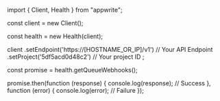 import { Client, Health } from "appwrite";

const client = new Client();

const health = new Health(client);

client
    .setEndpoint('https://[HOSTNAME_OR_IP]/v1') // Your API Endpoint
    .setProject('5df5acd0d48c2') // Your project ID
;

const promise = health.getQueueWebhooks();

promise.then(function (response) {
    console.log(response); // Success
}, function (error) {
    console.log(error); // Failure
});